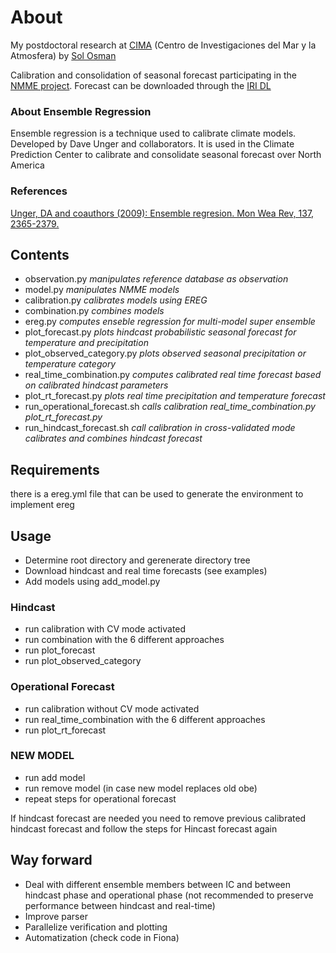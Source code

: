 # About #
My postdoctoral research at [CIMA](http://www.cima.fcen.uba.ar/) (Centro de Investigaciones del Mar y la Atmosfera) by [Sol Osman](https://www.researchgate.net/profile/Marisol_Osman)

Calibration and consolidation of seasonal forecast participating in the [NMME project](http://www.cpc.ncep.noaa.gov.gov/products/NMME/). Forecast can be downloaded through the [IRI DL](iridl.ldeo.columbia.edu/SOURCES/.Models/.NMME)


### About Ensemble Regression ###

Ensemble regression is a technique used to calibrate climate models. Developed by Dave Unger and collaborators. It is used in the Climate Prediction Center to calibrate and consolidate seasonal forecast over North America

### References ###

[Unger, DA and coauthors (2009): Ensemble regresion. Mon Wea Rev, 137, 2365-2379.](https://doi.org/10.1175)

 
## Contents ##

* observation.py
	_manipulates reference database as observation_
* model.py
	_manipulates NMME models_	
* calibration.py 
	_calibrates models using EREG_
* combination.py
	_combines models_
* ereg.py
	_computes enseble regression for multi-model super ensemble_
* plot_forecast.py
	_plots hindcast probabilistic seasonal forecast for temperature and precipitation_
* plot_observed_category.py
	_plots observed seasonal precipitation or temperature category_
* real_time_combination.py
	_computes calibrated real time forecast based on calibrated hindcast parameters_
* plot_rt_forecast.py
	_plots real time precipitation and temperature forecast_
* run_operational_forecast.sh
	_calls calibration real_time_combination.py plot_rt_forecast.py_
* run_hindcast_forecast.sh
	_call calibration in cross-validated mode calibrates and combines hindcast forecast_

## Requirements ##
there is a ereg.yml file that can be used to generate the environment to implement ereg
## Usage ##
* Determine root directory and gerenerate directory tree
* Download hindcast and real time forecasts (see examples)
* Add models using add_model.py
### Hindcast ###
* run calibration with CV mode activated
* run combination with the 6 different approaches
* run plot_forecast
* run plot_observed_category
### Operational Forecast ###
* run calibration without CV mode activated
* run real_time_combination with the 6 different approaches
* run plot_rt_forecast

### NEW MODEL ###
* run add model
* run remove model (in case new model replaces old obe)
* repeat steps for operational forecast

If hindcast forecast are needed you need to remove previous calibrated hindcast forecast and follow the steps for Hincast forecast again

## Way forward ##
* Deal with different ensemble members between IC and between hindcast phase and operational phase (not recommended to preserve performance between hindcast and real-time)
* Improve parser
* Parallelize verification and plotting
* Automatization (check code in Fiona)
